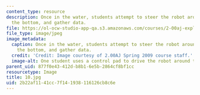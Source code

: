 ```yaml
---
content_type: resource
description: Once in the water, students attempt to steer the robot around, dive to
  the bottom, and gather data.
file: https://ol-ocw-studio-app-qa.s3.amazonaws.com/courses/2-00aj-exploring-sea-space-earth-fundamentals-of-engineering-design-spring-2009/2b22af1141cc7f141938116126cb8c6e_10.jpg
file_type: image/jpeg
image_metadata:
  caption: Once in the water, students attempt to steer the robot around, dive to
    the bottom, and gather data.
  credit: 'Credit: Image courtesy of 2.00AJ Spring 2009 course staff.'
  image-alt: One student uses a control pad to drive the robot around the pool.
parent_uid: 877f0e43-412d-b8b1-6e5b-2864cf8bf1cc
resourcetype: Image
title: 10.jpg
uid: 2b22af11-41cc-7f14-1938-116126cb8c6e
---
```


